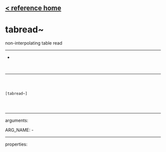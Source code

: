 [< reference home](ceammc_lib.html)
---

# tabread~


non-interpolating table read

---

-
<br>


---


```



[tabread~]


            
```

---
arguments:

ARG_NAME: -<br>

---
properties:


